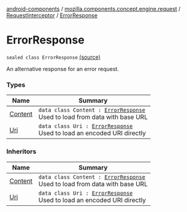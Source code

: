 [android-components](../../../index.md) / [mozilla.components.concept.engine.request](../../index.md) / [RequestInterceptor](../index.md) / [ErrorResponse](./index.md)

# ErrorResponse

`sealed class ErrorResponse` [(source)](https://github.com/mozilla-mobile/android-components/blob/master/components/concept/engine/src/main/java/mozilla/components/concept/engine/request/RequestInterceptor.kt#L34)

An alternative response for an error request.

### Types

| Name | Summary |
|---|---|
| [Content](-content/index.md) | `data class Content : `[`ErrorResponse`](./index.md)<br>Used to load from data with base URL |
| [Uri](-uri/index.md) | `data class Uri : `[`ErrorResponse`](./index.md)<br>Used to load an encoded URI directly |

### Inheritors

| Name | Summary |
|---|---|
| [Content](-content/index.md) | `data class Content : `[`ErrorResponse`](./index.md)<br>Used to load from data with base URL |
| [Uri](-uri/index.md) | `data class Uri : `[`ErrorResponse`](./index.md)<br>Used to load an encoded URI directly |
